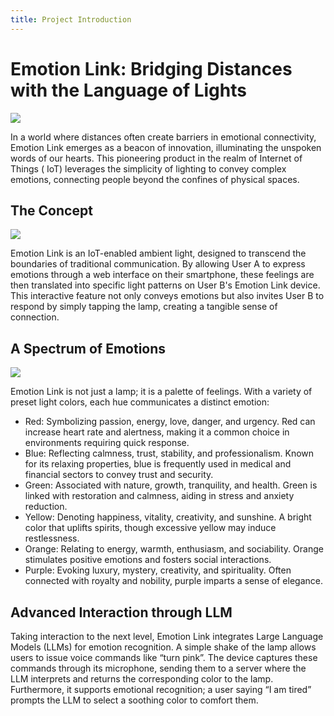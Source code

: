 ```yaml
---
title: Project Introduction
---
```


# Emotion Link: Bridging Distances with the Language of Lights

![](https://bosiden-pop.oss-cn-hangzhou.aliyuncs.com/pattern/other/other/202401091932015.png)

In a world where distances often create barriers in emotional connectivity, Emotion Link emerges as a beacon of
innovation, illuminating the unspoken words of our hearts. This pioneering product in the realm of Internet of Things (
IoT) leverages the simplicity of lighting to convey complex emotions, connecting people beyond the confines of physical
spaces.

## The Concept

![](https://bosiden-pop.oss-cn-hangzhou.aliyuncs.com/pattern/other/other/202401091930110.png)

Emotion Link is an IoT-enabled ambient light, designed to transcend the boundaries of traditional communication. By
allowing User A to express emotions through a web interface on their smartphone, these feelings are then translated into
specific light patterns on User B's Emotion Link device. This interactive feature not only conveys emotions but also
invites User B to respond by simply tapping the lamp, creating a tangible sense of connection.

## A Spectrum of Emotions

![](https://bosiden-pop.oss-cn-hangzhou.aliyuncs.com/pattern/other/other/202401091929600.png)

Emotion Link is not just a lamp; it is a palette of feelings. With a variety of preset light colors, each hue
communicates a distinct emotion:

* Red: Symbolizing passion, energy, love, danger, and urgency. Red can increase heart rate and alertness, making it a
  common choice in environments requiring quick response.
* Blue: Reflecting calmness, trust, stability, and professionalism. Known for its relaxing properties, blue is
  frequently used in medical and financial sectors to convey trust and security.
* Green: Associated with nature, growth, tranquility, and health. Green is linked with restoration and calmness, aiding
  in stress and anxiety reduction.
* Yellow: Denoting happiness, vitality, creativity, and sunshine. A bright color that uplifts spirits, though excessive
  yellow may induce restlessness.
* Orange: Relating to energy, warmth, enthusiasm, and sociability. Orange stimulates positive emotions and fosters
  social interactions.
* Purple: Evoking luxury, mystery, creativity, and spirituality. Often connected with royalty and nobility, purple
  imparts a sense of elegance.

## Advanced Interaction through LLM

Taking interaction to the next level, Emotion Link integrates Large Language Models (LLMs) for emotion recognition. A
simple shake of the lamp allows users to issue voice commands like “turn pink”. The device captures these commands
through its microphone, sending them to a server where the LLM interprets and returns the corresponding color to the
lamp. Furthermore, it supports emotional recognition; a user saying “I am tired” prompts the LLM to select a soothing
color to comfort them.

